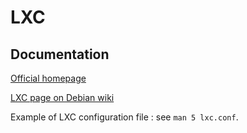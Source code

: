 
# LXC #

## Documentation ##

[Official homepage](http://lxc.sourceforge.net/)

[LXC page on Debian wiki](http://wiki.debian.org/LXC/)

Example of LXC configuration file : see `man 5 lxc.conf`.

